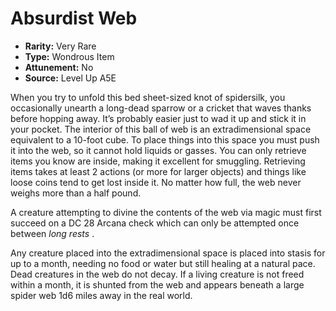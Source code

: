 
# Absurdist Web

* **Rarity:** Very Rare
* **Type:** Wondrous Item
* **Attunement:** No
* **Source:** Level Up A5E


When you try to unfold this bed sheet-sized knot of spidersilk, you occasionally unearth a long-dead sparrow or a cricket that waves thanks before hopping away. It’s probably easier just to wad it up and stick it in your pocket. The interior of this ball of web is an extradimensional space equivalent to a 10-foot cube. To place things into this space you must push it into the web, so it cannot hold liquids or gasses. You can only retrieve items you know are inside, making it excellent for smuggling. Retrieving items takes at least 2 actions (or more for larger objects) and things like loose coins tend to get lost inside it. No matter how full, the web never weighs more than a half pound.

A creature attempting to divine the contents of the web via magic must first succeed on a DC 28 Arcana check which can only be attempted once between _long rests_ .

Any creature placed into the extradimensional space is placed into stasis for up to a month, needing no food or water but still healing at a natural pace. Dead creatures in the web do not decay. If a living creature is not freed within a month, it is shunted from the web and appears beneath a large spider web 1d6 miles away in the real world.

